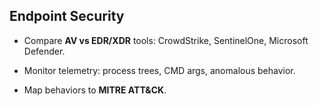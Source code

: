 ## Endpoint Security

- Compare **AV vs EDR/XDR** tools: CrowdStrike, SentinelOne, Microsoft Defender.
    
- Monitor telemetry: process trees, CMD args, anomalous behavior.
    
- Map behaviors to **MITRE ATT&CK**.
